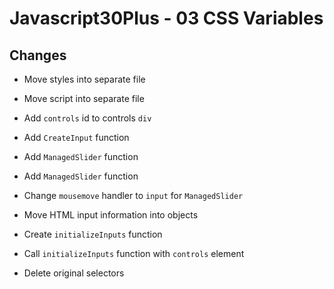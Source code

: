 # Javascript30Plus - 03 CSS Variables

## Changes

- Move styles into separate file

- Move script into separate file

- Add `controls` id to controls `div`

- Add `CreateInput` function

- Add `ManagedSlider` function

- Add `ManagedSlider` function

- Change `mousemove` handler to `input` for `ManagedSlider`

- Move HTML input information into objects

- Create `initializeInputs` function

- Call `initializeInputs` function with `controls` element

- Delete original selectors
